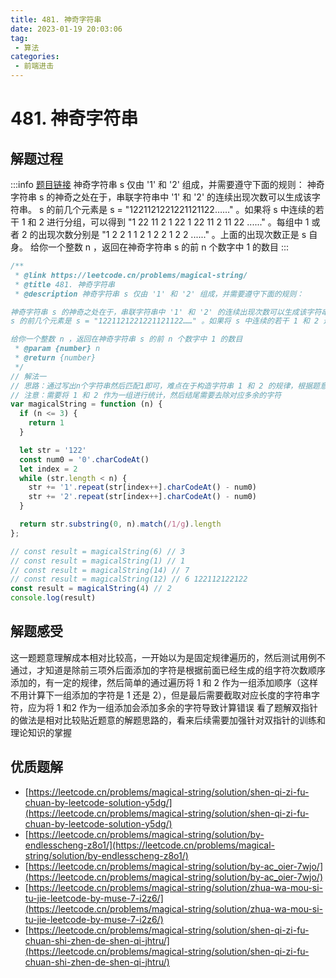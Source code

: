 ```yaml
---
title: 481. 神奇字符串
date: 2023-01-19 20:03:06
tag:
 - 算法
categories:
 - 前端进击
---
```

# 481. 神奇字符串
## 解题过程
:::info
[题目链接](https://leetcode.cn/problems/magical-string/)
神奇字符串 s 仅由 '1' 和 '2' 组成，并需要遵守下面的规则：
神奇字符串 s 的神奇之处在于，串联字符串中 '1' 和 '2' 的连续出现次数可以生成该字符串。
s 的前几个元素是 s = "1221121221221121122……" 。如果将 s 中连续的若干 1 和 2 进行分组，可以得到 "1 22 11 2 1 22 1 22 11 2 11 22 ......" 。每组中 1 或者 2 的出现次数分别是 "1 2 2 1 1 2 1 2 2 1 2 2 ......" 。上面的出现次数正是 s 自身。
给你一个整数 n ，返回在神奇字符串 s 的前 n 个数字中 1 的数目
:::
```javascript
/**
 * @link https://leetcode.cn/problems/magical-string/
 * @title 481. 神奇字符串
 * @description 神奇字符串 s 仅由 '1' 和 '2' 组成，并需要遵守下面的规则：

神奇字符串 s 的神奇之处在于，串联字符串中 '1' 和 '2' 的连续出现次数可以生成该字符串。
s 的前几个元素是 s = "1221121221221121122……" 。如果将 s 中连续的若干 1 和 2 进行分组，可以得到 "1 22 11 2 1 22 1 22 11 2 11 22 ......" 。每组中 1 或者 2 的出现次数分别是 "1 2 2 1 1 2 1 2 2 1 2 2 ......" 。上面的出现次数正是 s 自身。

给你一个整数 n ，返回在神奇字符串 s 的前 n 个数字中 1 的数目
 * @param {number} n
 * @return {number}
 */
// 解法一
// 思路：通过写出n个字符串然后匹配1即可，难点在于构造字符串 1 和 2 的规律，根据题意可知，前缀为 122，开始，下一项为前一项字符相对个数统计
// 注意：需要将 1 和 2 作为一组进行统计，然后结尾需要去除对应多余的字符
var magicalString = function (n) {
  if (n <= 3) {
    return 1
  }

  let str = '122'
  const num0 = '0'.charCodeAt()
  let index = 2
  while (str.length < n) {
    str += '1'.repeat(str[index++].charCodeAt() - num0)
    str += '2'.repeat(str[index++].charCodeAt() - num0)
  }

  return str.substring(0, n).match(/1/g).length
};

// const result = magicalString(6) // 3
// const result = magicalString(1) // 1
// const result = magicalString(14) // 7
// const result = magicalString(12) // 6 122112122122
const result = magicalString(4) // 2
console.log(result)

```
## 解题感受
这一题题意理解成本相对比较高，一开始以为是固定规律遍历的，然后测试用例不通过，才知道是除前三项外后面添加的字符是根据前面已经生成的组字符次数顺序添加的，有一定的规律，然后简单的通过遍历将 1 和 2 作为一组添加顺序（这样不用计算下一组添加的字符是 1 还是 2），但是最后需要截取对应长度的字符串字符，应为将 1 和2 作为一组添加会添加多余的字符导致计算错误
看了题解双指针的做法是相对比较贴近题意的解题思路的，看来后续需要加强针对双指针的训练和理论知识的掌握
## 优质题解

- [https://leetcode.cn/problems/magical-string/solution/shen-qi-zi-fu-chuan-by-leetcode-solution-y5dg/](https://leetcode.cn/problems/magical-string/solution/shen-qi-zi-fu-chuan-by-leetcode-solution-y5dg/)
- [https://leetcode.cn/problems/magical-string/solution/by-endlesscheng-z8o1/](https://leetcode.cn/problems/magical-string/solution/by-endlesscheng-z8o1/)
- [https://leetcode.cn/problems/magical-string/solution/by-ac_oier-7wjo/](https://leetcode.cn/problems/magical-string/solution/by-ac_oier-7wjo/)
- [https://leetcode.cn/problems/magical-string/solution/zhua-wa-mou-si-tu-jie-leetcode-by-muse-7-i2z6/](https://leetcode.cn/problems/magical-string/solution/zhua-wa-mou-si-tu-jie-leetcode-by-muse-7-i2z6/)
- [https://leetcode.cn/problems/magical-string/solution/shen-qi-zi-fu-chuan-shi-zhen-de-shen-qi-jhtru/](https://leetcode.cn/problems/magical-string/solution/shen-qi-zi-fu-chuan-shi-zhen-de-shen-qi-jhtru/)
